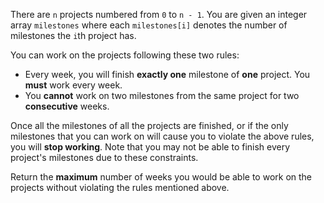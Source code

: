 There are `n` projects numbered from `0` to `n - 1`. You are given an integer array `milestones` where each `milestones[i]` denotes the number of milestones the `i`th project has.

You can work on the projects following these two rules:

- Every week, you will finish **exactly one** milestone of **one** project. You **must** work every week.
- You **cannot** work on two milestones from the same project for two **consecutive** weeks.

Once all the milestones of all the projects are finished, or if the only milestones that you can work on will cause you to violate the above rules, you will **stop working**. Note that you may not be able to finish every project's milestones due to these constraints.

Return the **maximum** number of weeks you would be able to work on the projects without violating the rules mentioned above.